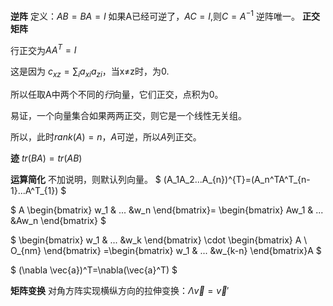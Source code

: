 **逆阵**
定义：$AB=BA=I$
如果A已经可逆了，$AC=I$,则$C=A^{-1}$
逆阵唯一。
**正交矩阵**

行正交为$AA^T=I$

这是因为 $c_{xz}=\sum_{i}a_{xi}a_{zi}$，当x≠z时，为0.

所以任取A中两个不同的*行*向量，它们正交，点积为0。

易证，一个向量集合如果两两正交，则它是一个线性无关组。

所以，此时$rank(A)=n$，$A$可逆，所以$A$列正交。


**迹**
$tr(BA)=tr(AB)$

**运算简化**
不加说明，则默认列向量。
$
(A_1A_2...A_{n})^{T}=(A_n^TA^T_{n-1}...A^T_{1})
$

$
A
\begin{bmatrix}
w_1 & ... &w_n
\end{bmatrix}=
\begin{bmatrix}
Aw_1 & ... &Aw_n
\end{bmatrix}
$

$
\begin{bmatrix}
w_1 & ... &w_k
\end{bmatrix}
\cdot \begin{bmatrix}
A \\ O_{nm}
\end{bmatrix}
=\begin{bmatrix}
w_1 & ... &w_{k-n}
\end{bmatrix}A
$

$
(\nabla \vec{a})^T=\nabla(\vec{a}^T)
$


**矩阵变换**
对角方阵实现横纵方向的拉伸变换：$\Lambda \vec{v}=\vec{v}'$
